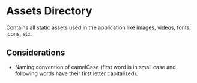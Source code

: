 # Assets Directory

Contains all static assets used in the application like images, videos, fonts, icons, etc.


## Considerations

- Naming convention of camelCase (first word is in small case and following words have their first letter capitalized).